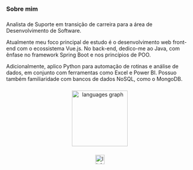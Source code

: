 <!---
mauricioluanss/mauricioluanss is a ✨ special ✨ repository because its `README.md` (this file) appears on your GitHub profile.
You can click the Preview link to take a look at your changes.
--->
<h3 align="left">Sobre mim</h3>

###

<p align="left">Analista de Suporte em transição de carreira para a área de Desenvolvimento de Software.

Atualmente meu foco principal de estudo é o desenvolvimento web front-end com o ecossistema Vue.js. No back-end, dedico-me ao Java, com ênfase no framework Spring Boot e nos princípios de POO.

Adicionalmente, aplico Python para automação de rotinas e análise de dados, em conjunto com ferramentas como Excel e Power BI. Possuo também familiaridade com bancos de dados NoSQL, como o MongoDB.</p>

###
<div align="center">
  <img src="https://github-readme-stats.vercel.app/api/top-langs?username=mauricioluanss&locale=pt-br&hide_title=false&layout=compact&card_width=320&langs_count=5&theme=white&hide_border=true&order=2" height="150" alt="languages graph"  />
</div>

###

<div align="center">
  <a href="https://br.linkedin.com/in/mauricioluanss" target="_blank">
    <img src="https://img.shields.io/static/v1?message=LinkedIn&logo=linkedin&label=&color=0077B5&logoColor=black&labelColor=&style=flat" height="25" alt="linkedin logo"  />
  </a>
</div>

###
